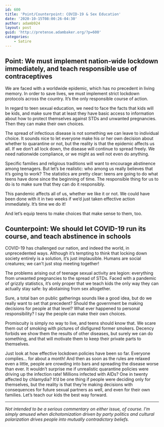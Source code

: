 ```yaml
---
id: 600
title: 'Point/Counterpoint: COVID-19 & Sex Education'
date: '2020-10-15T08:00:26-04:30'
author: adamb924
layout: post
guid: 'http://pretense.adambaker.org/?p=600'
categories:
    - Satire
---
```


## Point: We must implement nation-wide lockdown immediately, and teach responsible use of contraceptives

We are faced with a worldwide epidemic, which has no precedent in living memory. In order to save lives, we must implement strict lockdown protocols across the country. It’s the only responsible course of action.

In regard to teen sexual education, we need to face the facts that kids will be kids, and make sure that at least they have basic access to information about how to protect themselves against STDs and unwanted pregnancies. Then they can make their own choices.

The spread of infectious disease is not something we can leave to individual choice. It sounds nice to let everyone make his or her own decision about whether to quarantine or not, but the reality is that the epidemic affects us all. If we don’t all lock down, the disease will continue to spread freely. We need nationwide compliance, or we might as well not even do anything.

Specific families and religious traditions will want to encourage abstinence among teenagers. But let’s be realistic: who among us really believes that it’s going to work? The statistics are pretty clear: teens are going to do what teens have done since the beginning of time. The responsible thing for us to do is to make sure that they can do it responsibly.

This pandemic affects all of us, whether we like it or not. We could have been done with it in two weeks if we’d just taken effective action immediately. It’s time we do it!

And let’s equip teens to make choices that make sense to them, too.

## Counterpoint: We should let COVID-19 run its course, and teach abstinence in schools

COVID-19 has challenged our nation, and indeed the world, in unprecedented ways. Although it’s tempting to think that locking down society entirely is a solution, it’s just implausible. Humans are social creatures; we can’t just stop meeting together!

The problems arising out of teenage sexual activity are legion: everything from unwanted pregnancies to the spread of STDs. Faced with a pandemic of grizzly statistics, it’s only proper that we teach kids the only way they can actually stay safe: by abstaining from sex altogether.

Sure, a total ban on public gatherings sounds like a good idea, but do we really want to set that precedent? Should the government be making decisions for people at that level? What ever happened to personal responsibility? I say the people can make their own choices.

Promiscuity is simply no way to live, and teens should know that. We scare them out of smoking with pictures of disfigured former smokers. Decency forbids we show them the results of other diseases, but surely we can do something, and that will motivate them to keep their private parts to themselves.

Just look at how effective lockdown policies have been so far. Everyone complies… for about a month! And then as soon as the rules are relaxed even a little, people are crowding into bars and spreading the disease worse than ever. It wouldn’t surprise me if unrealistic quarantine policies were driving up the infection rate! Millions infected with AIDs? One in twenty affected by chlamydia? It’d be one thing if people were deciding only for themselves, but the reality is that they’re making decisions with consequences for future sexual partners as well, and even for their own families. Let’s teach our kids the best way forward.

- - - - - -

*Not intended to be a serious commentary on either issue, of course. I’m simply amused when dichotomization driven by party politics and cultural polarization drives people into mutually contradictory beliefs.*